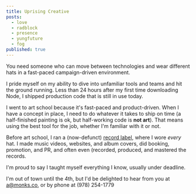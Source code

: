 ```yaml
---
title: Uprising Creative
posts:
  - love
  - radblock
  - presence
  - yungfuture
  - fog
published: true
---
```

You need someone who can move between technologies and wear different hats in a fast-paced campaign-driven environment.

I pride myself on my ability to dive into unfamiliar tools and teams and hit the ground running. Less than 24 hours after my first time downloading Node, I shipped production code that is still in use today.

I went to art school because it's fast-paced and product-driven. When I have a concept in place, I need to do whatever it takes to ship on time (a half-finished painting is ok, but half-working code is **not art**). That means using the best tool for the job, whether I'm familiar with it or not.

Before art school, I ran a (now-defunct) [record label](http://belgianman.com), where I wore _every_ hat. I made music videos, websites, and album covers, did booking, promotion, and PR, and often even (recorded, produced, and mastered the records.

I'm proud to say I taught myself everything I know, usually under deadline.

<p class="f4">I'm out of town until the 4th, but I'd be delighted to hear from you at <a href="mailto:a@monks.co">a@monks.co</a>, or by phone at (978) 254-1779</p>
